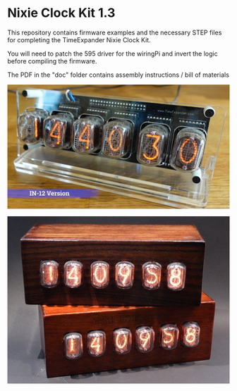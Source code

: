 # Nixie Clock Kit 1.3

This repository contains firmware examples and the necessary STEP files for completing the TimeExpander Nixie Clock Kit. 

You will need to patch the 595 driver for the wiringPi and invert the logic before compiling the firmware.

The PDF in the "doc" folder contains assembly instructions / bill of materials

![clock1](https://github.com/hansj66/NixieKit/raw/master/images/clock1.jpg)

![clock2](https://github.com/hansj66/NixieKit/raw/master/images/clock2.jpg)



